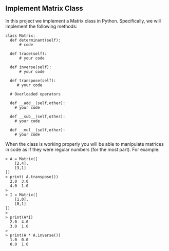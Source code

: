 ## Implement Matrix Class

In this project we implement a Matrix class in Python. Specifically, we will implement the following methods:
```
class Matrix:
  def determinant(self):
      # code

  def trace(self):
      # your code

  def inverse(self):
      # your code

  def transpose(self):
     # your code

  # Overloaded operators

  def __add__(self,other):
    # your code

  def __sub__(self,other):
    # your code

  def __mul__(self,other):
    # your code

```

When the class is working properly you will be able to manipulate matrices in code as if they were regular numbers (for the most part). For example:
```
> A = Matrix([ 
    [2,4], 
    [3,1] 
])
> print( A.transpose())
  2.0  3.0
  4.0  1.0
>
> I = Matrix([ 
    [1,0], 
    [0,1] 
])
>
> print(A*I)
  2.0  4.0
  3.0  1.0
>
> print(A * A.inverse())
  1.0  0.0
  0.0  1.0
  ```